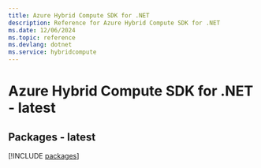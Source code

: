 ```yaml
---
title: Azure Hybrid Compute SDK for .NET
description: Reference for Azure Hybrid Compute SDK for .NET
ms.date: 12/06/2024
ms.topic: reference
ms.devlang: dotnet
ms.service: hybridcompute
---
```

# Azure Hybrid Compute SDK for .NET - latest
## Packages - latest
[!INCLUDE [packages](hybrid-compute-index.md)]